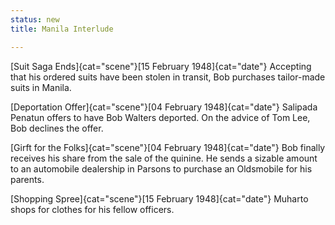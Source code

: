 ```yaml
---
status: new
title: Manila Interlude

---
```

[Suit Saga Ends]{cat="scene"}[15 February 1948]{cat="date"}  Accepting that his ordered suits have been stolen in transit, Bob purchases tailor-made suits in Manila. 

[Deportation Offer]{cat="scene"}[04 February 1948]{cat="date"}  Salipada Penatun offers to have Bob Walters deported. On the advice of Tom Lee, Bob declines the offer.

[Girft for the Folks]{cat="scene"}[04 February 1948]{cat="date"}  Bob finally receives his share from the sale of the
quinine. He sends a sizable amount to an automobile dealership in
Parsons to purchase an Oldsmobile for his parents.

[Shopping Spree]{cat="scene"}[15 February 1948]{cat="date"}  Muharto shops for clothes for his fellow
officers.
